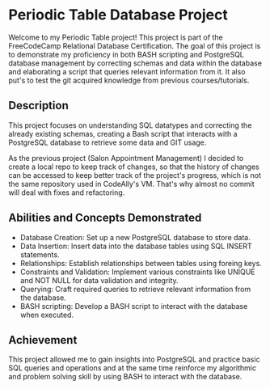 # Periodic Table Database Project

Welcome to my Periodic Table project! This project is part of the FreeCodeCamp Relational Database Certification. The goal of this project is to demonstrate my proficiency in both BASH scripting and PostgreSQL database management by correcting schemas and data within the database and elaborating a script that queries relevant information from it. It also put's to test the git acquired knowledge from previous courses/tutorials.

## Description

This project focuses on understanding SQL datatypes and correcting the already existing schemas, creating a Bash script that interacts with a PostgreSQL database to retrieve some data and GIT usage.

As the previous project (Salon Appointment Management) I decided to create a local repo to keep track of changes, so that the history of changes can be accessed to keep better track of the project's progress, which is not the same repository used in CodeAlly's VM. That's why almost no commit will deal with fixes and refactoring.

## Abilities and Concepts Demonstrated

- Database Creation: Set up a new PostgreSQL database to store data.
- Data Insertion: Insert data into the database tables using SQL INSERT statements.
- Relationships: Establish relationships between tables using foreing keys.
- Constraints and Validation: Implement various constraints like UNIQUE and NOT NULL for data validation and integrity.
- Querying: Craft required queries to retrieve relevant information from the database.
- BASH scripting: Develop a BASH script to interact with the database when executed.

## Achievement

This project allowed me to gain insights into PostgreSQL and practice basic SQL queries and operations and at the same time reinforce my algorithmic and problem solving skill by using BASH to interact with the database.

